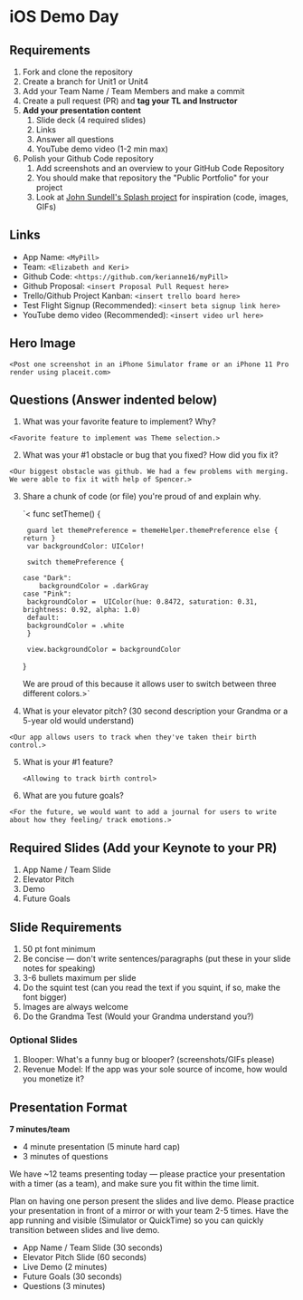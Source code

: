# iOS Demo Day

## Requirements

1. Fork and clone the repository
2. Create a branch for Unit1 or Unit4
3. Add your Team Name / Team Members and make a commit
4. Create a pull request (PR) and **tag your TL and Instructor**
5. **Add your presentation content**
    1. Slide deck (4 required slides)
    2. Links
    3. Answer all questions 
    4. YouTube demo video (1-2 min max)
6. Polish your Github Code repository
    1. Add screenshots and an overview to your GitHub Code Repository
    2. You should make that repository the "Public Portfolio" for your project
    3. Look at [John Sundell's Splash project](https://github.com/JohnSundell/Splash) for inspiration (code, images, GIFs)


## Links

* App Name: `<MyPill>`
* Team: `<Elizabeth and Keri>`
* Github Code: `<https://github.com/kerianne16/myPill>`
* Github Proposal: `<insert Proposal Pull Request here>`
* Trello/Github Project Kanban: `<insert trello board here>`
* Test Flight Signup (Recommended): `<insert beta signup link here>`
* YouTube demo video (Recommended): `<insert video url here>`

## Hero Image

`<Post one screenshot in an iPhone Simulator frame or an iPhone 11 Pro render using placeit.com>`
  
## Questions (Answer indented below)

1. What was your favorite feature to implement? Why?

`<Favorite feature to implement was Theme selection.>`

2. What was your #1 obstacle or bug that you fixed? How did you fix it?

`<Our biggest obstacle was github. We had a few problems with merging. We were able to fix it with help of Spencer.>`
  
3. Share a chunk of code (or file) you're proud of and explain why.

    `<  func setTheme() {
      
        guard let themePreference = themeHelper.themePreference else { return }
        var backgroundColor: UIColor!
        
        switch themePreference {
            
       case "Dark":
           backgroundColor = .darkGray
       case "Pink":
        backgroundColor =  UIColor(hue: 0.8472, saturation: 0.31, brightness: 0.92, alpha: 1.0)
        default:
        backgroundColor = .white
        }
        
        view.backgroundColor = backgroundColor
    } 
    
    We are proud of this because it allows user to switch between three different colors.>`
  
4. What is your elevator pitch? (30 second description your Grandma or a 5-year old would understand)

`<Our app allows users to track when they've taken their birth control.>`
  
5. What is your #1 feature?

    `<Allowing to track birth control>`
  
6. What are you future goals?

`<For the future, we would want to add a journal for users to write about how they feeling/ track emotions.>`

## Required Slides (Add your Keynote to your PR)

1. App Name / Team Slide
2. Elevator Pitch
3. Demo
4. Future Goals

## Slide Requirements

1. 50 pt font minimum
2. Be concise — don't write sentences/paragraphs (put these in your slide notes for speaking)
3. 3-6 bullets maximum per slide
4. Do the squint test (can you read the text if you squint, if so, make the font bigger)
6. Images are always welcome
7. Do the Grandma Test (Would your Grandma understand you?)

### Optional Slides

1. Blooper: What's a funny bug or blooper? (screenshots/GIFs please)
2. Revenue Model: If the app was your sole source of income, how would you monetize it?

## Presentation Format

**7 minutes/team**

* 4 minute presentation (5 minute hard cap)
* 3 minutes of questions

We have ~12 teams presenting today — please practice your presentation with a timer (as a team), and make sure you fit within the time limit.

Plan on having one person present the slides and live demo. Please practice your presentation in front of a mirror or with your team 2-5 times. Have the app running and visible (Simulator or QuickTime) so you can quickly transition between slides and live demo.

* App Name / Team Slide (30 seconds)
* Elevator Pitch Slide (60 seconds)
* Live Demo (2 minutes)
* Future Goals (30 seconds)
* Questions (3 minutes)

